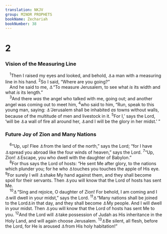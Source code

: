 ```yaml
---
translation: NKJV
group: MINOR PROPHETS
bookName: Zechariah 
bookNumber: 38
---
```


<div class="title"><h1>2</h1><h3>Vision of the Measuring Line</h3></div>
<span class="verse xa_2_1"> <sup>1</sup>Then I raised my eyes and looked, and behold, <a data-toggle="tooltip" data-placement="bottom" title="Jer. 31:39; Ezek. 40:3; 47:3; Zech. 1:16">⚓</a>a man with a measuring line in his hand. </span>
<span class="verse xa_2_2"><sup>2</sup>So I said, “Where are you going?”<br/> And he said to me, <a data-toggle="tooltip" data-placement="bottom" title="Rev. 11:1">⚓</a>“To measure Jerusalem, to see what <i>is</i> its width and what <i>is</i> its length.”<br/></span>
<span class="verse xa_2_3"> <sup>3</sup>And there <i>was</i> the angel who talked with me, going out; and another angel was coming out to meet him, </span>
<span class="verse xa_2_4"><sup>4</sup>who said to him, “Run, speak to this young man, saying: <a data-toggle="tooltip" data-placement="bottom" title="Jer. 31:27">⚓</a>‘Jerusalem shall be inhabited <i>as</i> towns without walls, because of the multitude of men and livestock in it. </span>
<span class="verse xa_2_5"><sup>5</sup>For I,’ says the Lord, ‘will be <a data-toggle="tooltip" data-placement="bottom" title="(Is. 26:1)">⚓</a>a wall of fire all around her, <a data-toggle="tooltip" data-placement="bottom" title="(Is. 60:19)">⚓</a>and I will be the glory in her midst.’ ”<br/></span>
<div class="title"><h3>Future Joy of Zion and Many Nations</h3></div>
<span class="verse xa_2_6"> <sup>6</sup>“Up, up! Flee <a data-toggle="tooltip" data-placement="bottom" title="Is. 48:20">⚓</a>from the land of the north,” says the Lord; “for I have <a data-toggle="tooltip" data-placement="bottom" title="Deut. 28:64">⚓</a>spread you abroad like the four winds of heaven,” says the Lord. </span>
<span class="verse xa_2_7"><sup>7</sup>“Up, Zion! <a data-toggle="tooltip" data-placement="bottom" title="Is. 48:20; Jer. 51:6; (Rev. 18:4)">⚓</a>Escape, you who dwell with the daughter of Babylon.”<br/></span>
<span class="verse xa_2_8"> <sup>8</sup>For thus says the Lord of hosts: “He sent Me after glory, to the nations which plunder you; for he who <a data-toggle="tooltip" data-placement="bottom" title="Deut. 32:10; Ps. 17:8">⚓</a>touches you touches the apple of His eye. </span>
<span class="verse xa_2_9"><sup>9</sup>For surely I will <a data-toggle="tooltip" data-placement="bottom" title="Is. 19:16">⚓</a>shake My hand against them, and they shall become spoil for their servants. Then <a data-toggle="tooltip" data-placement="bottom" title="Zech. 4:9">⚓</a>you will know that the Lord of hosts has sent Me.<br/></span>
<span class="verse xa_2_10"> <sup>10</sup><a data-toggle="tooltip" data-placement="bottom" title="Is. 12:6">⚓</a>“Sing and rejoice, O daughter of Zion! For behold, I am coming and I <a data-toggle="tooltip" data-placement="bottom" title="(Lev. 26:12)">⚓</a>will dwell in your midst,” says the Lord. </span>
<span class="verse xa_2_11"><sup>11</sup><a data-toggle="tooltip" data-placement="bottom" title="(Is. 2:2, 3)">⚓</a>“Many nations shall be joined to the Lord<a data-toggle="tooltip" data-placement="bottom" title="Zech. 3:10">⚓</a>in that day, and they shall become <a data-toggle="tooltip" data-placement="bottom" title="Ex. 12:49">⚓</a>My people. And I will dwell in your midst. Then <a data-toggle="tooltip" data-placement="bottom" title="Ezek. 33:33">⚓</a>you will know that the Lord of hosts has sent Me to you. </span>
<span class="verse xa_2_12"><sup>12</sup>And the Lord will <a data-toggle="tooltip" data-placement="bottom" title="(Deut. 32:9); Ps. 33:12; Jer. 10:16">⚓</a>take possession of Judah as His inheritance in the Holy Land, and will again choose Jerusalem. </span>
<span class="verse xa_2_13"><sup>13</sup><a data-toggle="tooltip" data-placement="bottom" title="Hab. 2:20; Zeph. 1:7">⚓</a>Be silent, all flesh, before the Lord, for He is aroused <a data-toggle="tooltip" data-placement="bottom" title="Ps. 68:5">⚓</a>from His holy habitation!”<br/></span>
